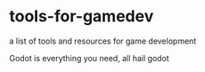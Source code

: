 # tools-for-gamedev
a list of tools and resources for game development

Godot is everything you need, all hail godot
